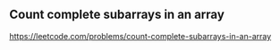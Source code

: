 ## Count complete subarrays in an array
https://leetcode.com/problems/count-complete-subarrays-in-an-array
